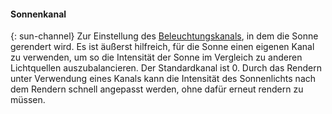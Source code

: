 
#### Sonnenkanal
{: sun-channel}
Zur Einstellung des [Beleuchtungskanals](lights-tab.html#channel), in dem die Sonne gerendert wird. Es ist äußerst hilfreich, für die Sonne einen eigenen Kanal zu verwenden, um so die Intensität der Sonne im Vergleich zu anderen Lichtquellen auszubalancieren. Der Standardkanal ist 0. Durch das Rendern unter Verwendung eines Kanals kann die Intensität des Sonnenlichts nach dem Rendern schnell angepasst werden, ohne dafür erneut rendern zu müssen.
